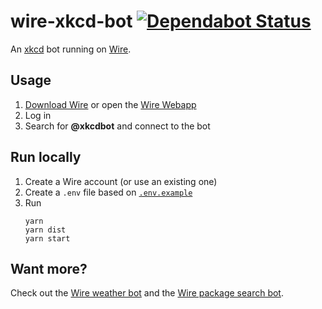 # wire-xkcd-bot [![Dependabot Status](https://api.dependabot.com/badges/status?host=github&repo=ffflorian/wire-xkcd-bot)](https://dependabot.com)

An [xkcd](https://xkcd.com) bot running on [Wire](https://wire.com).

## Usage
1. [Download Wire](https://wire.com/download) or open the [Wire Webapp](https://app.wire.com)
2. Log in
3. Search for **@xkcdbot** and connect to the bot

## Run locally
1. Create a Wire account (or use an existing one)
2. Create a `.env` file based on [`.env.example`](./.env.example)
3. Run
    ```
    yarn
    yarn dist
    yarn start
    ```
## Want more?
Check out the [Wire weather bot](https://github.com/ffflorian/wire-weather-bot) and the [Wire package search bot](https://github.com/ffflorian/wire-packages-bot).
